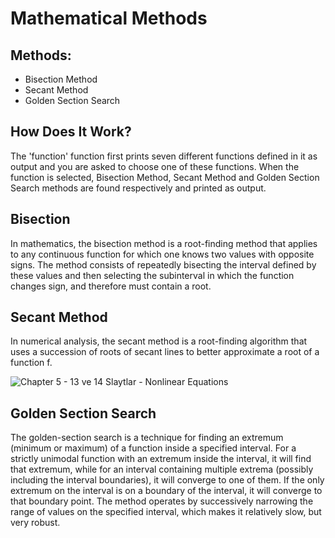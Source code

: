 # **Mathematical Methods**

## Methods:
- Bisection Method
- Secant Method
- Golden Section Search

## How Does It Work?
  The 'function' function first prints seven different functions defined in it as output and you are asked to choose one of these functions. When the function is selected, Bisection Method, Secant Method and Golden Section Search methods are found respectively and printed as output.

## Bisection
  In mathematics, the bisection method is a root-finding method that applies to any continuous function for which one knows two values with opposite signs. The method consists of repeatedly bisecting the interval defined by these values and then selecting the subinterval in which the function changes sign, and therefore must contain a root. 

## Secant Method
  In numerical analysis, the secant method is a root-finding algorithm that uses a succession of roots of secant lines to better approximate a root of a function f. 

![Chapter 5 - 13  ve 14  Slaytlar - Nonlinear Equations](https://github.com/aliemirozen/mathematical_methods/assets/115935357/30ceca23-cc09-49c4-be4d-6e2f4452e120)

## Golden Section Search
  The golden-section search is a technique for finding an extremum (minimum or maximum) of a function inside a specified interval. For a strictly unimodal function with an extremum inside the interval, it will find that extremum, while for an interval containing multiple extrema (possibly including the interval boundaries), it will converge to one of them. If the only extremum on the interval is on a boundary of the interval, it will converge to that boundary point. The method operates by successively narrowing the range of values on the specified interval, which makes it relatively slow, but very robust.

